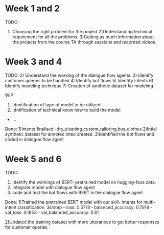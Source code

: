 
 
# Week 1 and 2

TODO:
 1) Choosing the right problem for the project
 2)Understanding technical requirement for all the problems.
 3)Getting as much information about the projects from the course TA through sessions and recorded videos.
 

# Week 3 and 4
TODO:
 2) Understand the working of the dialogue flow agents.
 3) Identify customer queries to be handled
 4) Identify bot flows 
 5) Identify Intents
 6) Identify modeling technique
 7) Creation of synthetic dataset for modeling 
 
WIP:
 1) Identification of type of model to be utilized
 2) Idntification of technical know how to build the model
 - ... 

Done:
1)Intents finalised -dry_cleaning,custom_tailoring,buy_clothes
2)Intial synthetic dataset for annoted inted created.
3)Identified the bot flows and coded in dialogue flow agent



# Week 5 and 6
TODO:
 1) Identify the workings of BERT- pretrained model on hugging-face data.
 2) Integrate model with dialogue flow agent
 3) code and test the bot flows with BERT in the dialogue flow agent


Done:
1)Trained the pretrained BERT model with our skill- intents for multi-intent classification.
3s/step - loss: 0.5718 - balanced_accuracy: 0.7918 - val_loss: 0.1653 - val_balanced_accuracy: 0.81

2)Updated the training dataset with more utterances to get better responses for customer queries.